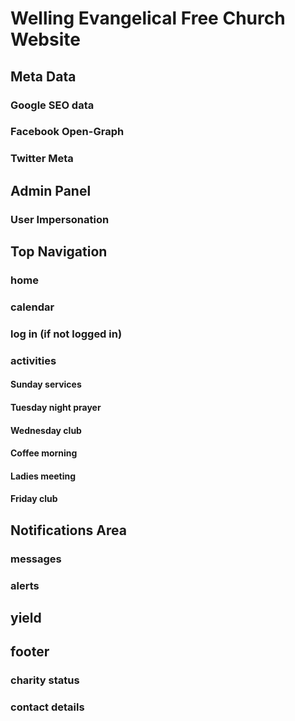 # Welling Evangelical Free Church Website

## Meta Data
### Google SEO data
### Facebook Open-Graph
### Twitter Meta

## Admin Panel
### User Impersonation
### 

## Top Navigation
### home
### calendar
### log in (if not logged in)
### activities

#### Sunday services
#### Tuesday night prayer
#### Wednesday club
#### Coffee morning
#### Ladies meeting
#### Friday club

## Notifications Area
### messages
### alerts

## yield

## footer
### charity status
### contact details
